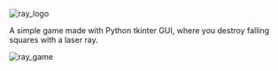 ![ray_logo](https://github.com/user-attachments/assets/be0130fa-c14e-4331-9a42-74b762f8e57d)

A simple game made with Python tkinter GUI, where you destroy falling squares with a laser ray.

![ray_game](https://github.com/user-attachments/assets/5ab2af93-02ab-4180-bada-d7f37c3e68de)
